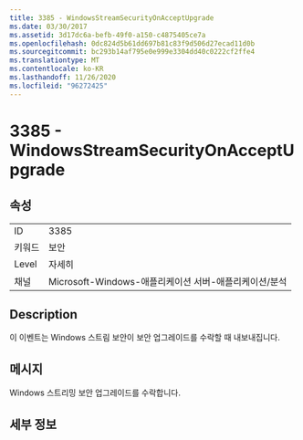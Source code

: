 ```yaml
---
title: 3385 - WindowsStreamSecurityOnAcceptUpgrade
ms.date: 03/30/2017
ms.assetid: 3d17dc6a-befb-49f0-a150-c4875405ce7a
ms.openlocfilehash: 0dc824d5b61dd697b81c83f9d506d27ecad11d0b
ms.sourcegitcommit: bc293b14af795e0e999e3304dd40c0222cf2ffe4
ms.translationtype: MT
ms.contentlocale: ko-KR
ms.lasthandoff: 11/26/2020
ms.locfileid: "96272425"
---
```

# <a name="3385---windowsstreamsecurityonacceptupgrade"></a>3385 - WindowsStreamSecurityOnAcceptUpgrade

## <a name="properties"></a>속성  
  
|||  
|-|-|  
|ID|3385|  
|키워드|보안|  
|Level|자세히|  
|채널|Microsoft-Windows-애플리케이션 서버-애플리케이션/분석|  
  
## <a name="description"></a>Description  

 이 이벤트는 Windows 스트림 보안이 보안 업그레이드를 수락할 때 내보내집니다.  
  
## <a name="message"></a>메시지  

 Windows 스트리밍 보안 업그레이드를 수락합니다.  
  
## <a name="details"></a>세부 정보
